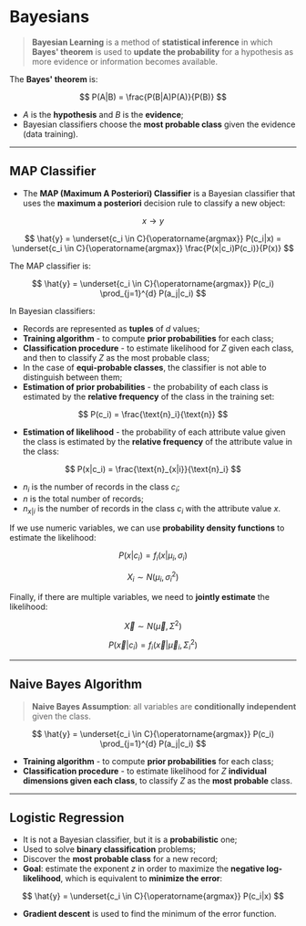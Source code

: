 # Bayesians

> **Bayesian Learning** is a method of **statistical inference** in which **Bayes' theorem** is used to **update the probability** for a hypothesis as more evidence or information becomes available.

The **Bayes' theorem** is:

$$
P(A|B) = \frac{P(B|A)P(A)}{P(B)}
$$

- $A$ is the **hypothesis** and $B$ is the **evidence**;
- Bayesian classifiers choose the **most probable class** given the evidence (data training).

---

## MAP Classifier

- The **MAP (Maximum A Posteriori) Classifier** is a Bayesian classifier that uses the **maximum a posteriori** decision rule to classify a new object:

$$
x \rightarrow y
$$

$$
\hat{y} = \underset{c_i \in C}{\operatorname{argmax}} P(c_i|x)
= \underset{c_i \in C}{\operatorname{argmax}} \frac{P(x|c_i)P(c_i)}{P(x)}
$$

The MAP classifier is:

$$
\hat{y} = \underset{c_i \in C}{\operatorname{argmax}} P(c_i) \prod_{j=1}^{d} P(a_j|c_i)
$$

In Bayesian classifiers:

- Records are represented as **tuples** of $d$ values;
- **Training algorithm** - to compute **prior probabilities** for each class;
- **Classification procedure** - to estimate likelihood for $Z$ given each class, and then to classify $Z$ as the most probable class;
- In the case of **equi-probable classes**, the classifier is not able to distinguish between them;
- **Estimation of prior probabilities** - the probability of each class is estimated by the **relative frequency** of the class in the training set:

$$
P(c_i) = \frac{\text{n}_i}{\text{n}}
$$

- **Estimation of likelihood** - the probability of each attribute value given the class is estimated by the **relative frequency** of the attribute value in the class:

$$
P(x|c_i) = \frac{\text{n}_{x|i}}{\text{n}_i}
$$

- $n_i$ is the number of records in the class $c_i$;
- $n$ is the total number of records;
- $n_{x|i}$ is the number of records in the class $c_i$ with the attribute value $x$.

If we use numeric variables, we can use **probability density functions** to estimate the likelihood:

$$
P(x|c_i) = f_i(x|\mu_i, \sigma_i)
$$

$$
X_i \sim N(\mu_i, \sigma_i^2)
$$

Finally, if there are multiple variables, we need to **jointly estimate** the likelihood:

$$
\vec{X} \sim N(\vec{\mu}, \Sigma^2)
$$

$$
P(\vec{x}|c_i) = f_i(\vec{x}|\vec{\mu}_i, \Sigma_i^2)
$$

---

## Naive Bayes Algorithm

> **Naive Bayes Assumption**: all variables are **conditionally independent** given the class.

$$
\hat{y} = \underset{c_i \in C}{\operatorname{argmax}} P(c_i) \prod_{j=1}^{d} P(a_j|c_i)
$$

- **Training algorithm** - to compute **prior probabilities** for each class;
- **Classification procedure** - to estimate likelihood for $Z$ **individual dimensions given each class**, to classify $Z$ as the **most probable** class.

---

## Logistic Regression

- It is not a Bayesian classifier, but it is a **probabilistic** one;
- Used to solve **binary classification** problems;
- Discover the **most probable class** for a new record;
- **Goal**: estimate the exponent $z$ in order to maximize the **negative log-likelihood**, which is equivalent to **minimize the error**:

$$
\hat{y} = \underset{c_i \in C}{\operatorname{argmax}} P(c_i|x)
$$

- **Gradient descent** is used to find the minimum of the error function.
